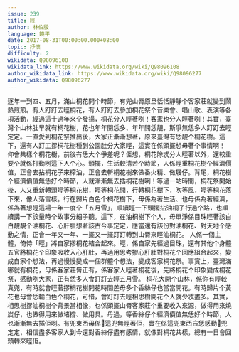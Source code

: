 ```yaml
---
issue: 239
title: 䀴
author: 林伯殷
language: 饒平
date: 2017-08-31T00:00:00.000+08:00
topic: 抒懷
difficulty: 2
wikidata: Q98096108
wikidata_link: https://www.wikidata.org/wiki/Q98096108
author_wikidata_link: https://www.wikidata.org/wiki/Q98096277
author_wikidata: Q98096277
---
```

逐年一到四、五月，滿山桐花開个時節，有兜山脣原旦恬恬靜靜个客家莊就變到鬧熱煎煎。有人䟓䟓去䀴桐花，有人䟓䟓去參加桐花祭个音樂會、唱山歌、表演等各項活動，經過這十過年來个發揚，桐花分人䀴著咧！客家也分人䀴著咧！其實，臺灣个山林肚早就有桐花樹，花也年年開恁多、年年開恁靚，斯爭無恁多人䟓䟓去䀴定定。一直愛到桐花祭推出後，大家正漸漸想著，原來臺灣有恁靚个桐花樹。這下，還有人䟓工摎桐花樹種到公園肚分大家䀴，這實在係頭擺想毋著个事情啊！
仰會共樣个桐花樹，前後有恁大个爭差呢？𠊎想，桐花除忒分人䀴著以外，還較重要个就係打動咧這下人个心。頭擺，生活較清苦个時節，人係䀴重桐花樹个經濟價值，正會去拈桐花子來榨油，正會去斬桐花樹來做番火精、做屐仔。背尾，桐花樹个經濟價值無恁好个時節，人就漸漸無去插桐花樹咧！等過一站時間，桐花祭開始後，人又重新轉頭䀴等桐花樹，䀴等桐花開，行轉桐花樹下，吹等風，䀴等桐花落下來，像人落雪樣。行在歸片白色个桐花樹下，毋係為著生活、也毋係為著經濟，係為著想䀴這場一年一度个「五月雪」，順續䀴一下頭擺拈油桐子行過个路，也順續講一下該量時个故事分細子聽。這下，在油桐樹下个人，毋單淨係目珠䀴著該白白靚靚个油桐花、心肝肚想著該古今事定定，應當還有該份對油桐花、對天地个感動之情，正會一年又一年、一擺又一擺䟓䟓轉到山脣來䀴油桐花。
人係一個主體，倚恃「䀴」將自家摎桐花結合起來。䀴，係自家先經過目珠，還有其他个身體五官將桐花个印象吸收入心肝肚，再過用思考摎心肝肚對桐花个回應組合起來，變成自家个想法，再過慢慢變成一個群體个想法，變成客家桐花祭。事實上，臺灣滿哪就有桐花，毋係客家莊脣正有，係客家人䀴著桐花後，先將桐花个印象變成桐花祭，感動咧大家，正有恁多人會䟓䟓去䀴五月雪。
桐花大開个山林，係你有䀴較真兜，有時就會䀴著摎桐花樹開花時間差毋多个香絲仔也當當開花。有時歸片个黃花也毋會恁輸白色个桐花，可惜，會䟓䟓去䀴相思樹開花个人就少忒盡多。其實，相思樹摎油桐樹个背景當相像，乜係頭擺山脣客家莊个重要收入來源，做得用來燒炭仔，也做得用來做堵撐、做用具。毋過，等香絲仔个經濟價值無恁好个時節，人乜漸漸無去插佢咧。有兜東西毋係𫣆這兜無䀴著佢，實在係這兜東西吂恁感動𫣆兜定定，相信盡多客家人到今還對香絲仔盡有感情，就像對桐花共樣，總有一日會回頭轉來䀴佢。